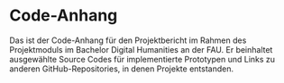 # Code-Anhang

Das ist der Code-Anhang für den Projektbericht im Rahmen des Projektmoduls im Bachelor Digital Humanities an der FAU.
Er beinhaltet ausgewählte Source Codes für implementierte Prototypen und Links zu anderen GitHub-Repositories, in denen Projekte entstanden.
